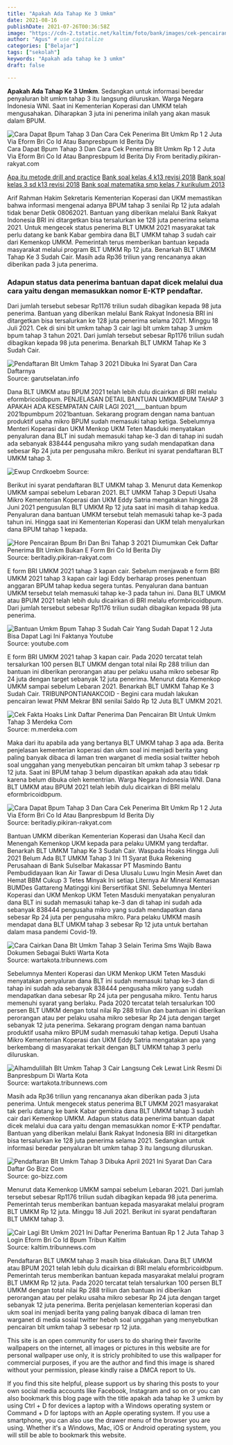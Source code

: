 ```yaml
---
title: "Apakah Ada Tahap Ke 3 Umkm"
date: 2021-08-16
publishDate: 2021-07-26T00:36:58Z
image: "https://cdn-2.tstatic.net/kaltim/foto/bank/images/cek-pencairan-bpum-daftar-penerima-blt-umkm-login-via-eformbricoidbpum-atau-banpresbpumid.jpg"
author: "Agus" # use capitalize
categories: ["Belajar"]
tags: ["sekolah"]
keywords: "Apakah ada tahap ke 3 umkm"
draft: false

---
```

<script type='text/javascript' src='//pl15944992.alternativecpmgate.com/6c/6f/d6/6c6fd630211742b4db132bd23b46b946.js'></script>
<script type='text/javascript' src='//pl15944975.alternativecpmgate.com/86/71/9a/86719ae0c65e9b2f7eb2905a08638c06.js'></script>
**Apakah Ada Tahap Ke 3 Umkm**. Sedangkan untuk informasi beredar penyaluran blt umkm tahap 3 itu langsung diluruskan. Warga Negara Indonesia WNI. Saat ini Kementerian Koperasi dan UMKM telah mengusahakan. Diharapkan 3 juta ini penerima inilah yang akan masuk dalam BPUM.

![Cara Dapat Bpum Tahap 3 Dan Cara Cek Penerima Blt Umkm Rp 1 2 Juta Via Eform Bri Co Id Atau Banpresbpum Id Berita Diy](https://assets.pikiran-rakyat.com/crop/0x0:0x0/x/photo/2021/07/04/2285952434.jpg "Cara Dapat Bpum Tahap 3 Dan Cara Cek Penerima Blt Umkm Rp 1 2 Juta Via Eform Bri Co Id Atau Banpresbpum Id Berita Diy")
Cara Dapat Bpum Tahap 3 Dan Cara Cek Penerima Blt Umkm Rp 1 2 Juta Via Eform Bri Co Id Atau Banpresbpum Id Berita Diy From beritadiy.pikiran-rakyat.com

[Apa itu metode drill and practice](/apa-itu-metode-drill-and-practice/)
[Bank soal kelas 4 k13 revisi 2018](/bank-soal-kelas-4-k13-revisi-2018/)
[Bank soal kelas 3 sd k13 revisi 2018](/bank-soal-kelas-3-sd-k13-revisi-2018/)
[Bank soal matematika smp kelas 7 kurikulum 2013](/bank-soal-matematika-smp-kelas-7-kurikulum-2013/)

Arif Rahman Hakim Sekretaris Kementerian Koperasi dan UKM memastikan bahwa informasi mengenai adanya BPUM tahap 3 senilai Rp 12 juta adalah tidak benar Detik 08062021. Bantuan yang diberikan melalui Bank Rakyat Indonesia BRI ini ditargetkan bisa tersalurkan ke 128 juta penerima selama 2021. Untuk mengecek status penerima BLT UMKM 2021 masyarakat tak perlu datang ke bank Kabar gembira dana BLT UMKM tahap 3 sudah cair dari Kemenkop UMKM. Pemerintah terus memberikan bantuan kepada masyarakat melalui program BLT UMKM Rp 12 juta. Benarkah BLT UMKM Tahap Ke 3 Sudah Cair. Masih ada Rp36 triliun yang rencananya akan diberikan pada 3 juta penerima.

### Adapun status data penerima bantuan dapat dicek melalui dua cara yaitu dengan memasukkan nomor E-KTP pendaftar.

Dari jumlah tersebut sebesar Rp1176 triliun sudah dibagikan kepada 98 juta penerima. Bantuan yang diberikan melalui Bank Rakyat Indonesia BRI ini ditargetkan bisa tersalurkan ke 128 juta penerima selama 2021. Minggu 18 Juli 2021. Cek di sini blt umkm tahap 3 cair lagi blt umkm tahap 3 umkm bpum tahap 3 tahun 2021. Dari jumlah tersebut sebesar Rp1176 triliun sudah dibagikan kepada 98 juta penerima. Benarkah BLT UMKM Tahap Ke 3 Sudah Cair.


![Pendaftaran Blt Umkm Tahap 3 2021 Dibuka Ini Syarat Dan Cara Daftarnya](https://1.bp.blogspot.com/-wnD9uTmZRzI/X-qRkJxPPQI/AAAAAAAAEqU/Gustzoc9VDMp7bgIVu2fCGI2WYS9YmkuwCLcBGAsYHQ/s1080/451902772%2Bcopy.jpg "Pendaftaran Blt Umkm Tahap 3 2021 Dibuka Ini Syarat Dan Cara Daftarnya")
Source: garutselatan.info

Dana BLT UMKM atau BPUM 2021 telah lebih dulu dicairkan di BRI melalu eformbricoidbpum. PENJELASAN DETAIL BANTUAN UMKMBPUM TAHAP 3 APAKAH ADA KESEMPATAN CAIR LAGI 2021____bantuan bpum 2021bpumbpum 2021bantuan. Sekarang program dengan nama bantuan produktif usaha mikro BPUM sudah memasuki tahap ketiga. Sebelumnya Menteri Koperasi dan UKM Menkop UKM Teten Masduki menyatakan penyaluran dana BLT ini sudah memasuki tahap ke-3 dan di tahap ini sudah ada sebanyak 838444 pengusaha mikro yang sudah mendapatkan dana sebesar Rp 24 juta per pengusaha mikro. Berikut ini syarat pendaftaran BLT UMKM tahap 3.

![Ewup Cnrdkoebm](https://asset.kompas.com/crops/5AEBiAxtPCBxNiWYPEbWpqy3Xkc=/96x79:883x603/750x500/data/photo/2020/10/20/5f8e72ac50a34.jpg "Ewup Cnrdkoebm")
Source: 

Berikut ini syarat pendaftaran BLT UMKM tahap 3. Menurut data Kemenkop UMKM sampai sebelum Lebaran 2021. BLT UMKM Tahap 3 Deputi Usaha Mikro Kementerian Koperasi dan UKM Eddy Satria mengatakan hingga 28 Juni 2021 pengusulan BLT UMKM Rp 12 juta saat ini masih di tahap kedua. Penyaluran dana bantuan UMKM tersebut telah memasuki tahap ke-3 pada tahun ini. Hingga saat ini Kementerian Koperasi dan UKM telah menyalurkan dana BPUM tahap 1 kepada.

![Hore Pencairan Bpum Bri Dan Bni Tahap 3 2021 Diumumkan Cek Daftar Penerima Blt Umkm Bukan E Form Bri Co Id Berita Diy](https://assets.pikiran-rakyat.com/crop/0x0:0x0/x/photo/2021/06/29/1246699707.jpg "Hore Pencairan Bpum Bri Dan Bni Tahap 3 2021 Diumumkan Cek Daftar Penerima Blt Umkm Bukan E Form Bri Co Id Berita Diy")
Source: beritadiy.pikiran-rakyat.com

E form BRI UMKM 2021 tahap 3 kapan cair. Sebelum menjawab e form BRI UMKM 2021 tahap 3 kapan cair lagi Eddy berharap proses penentuan anggaran BPUM tahap kedua segera tuntas. Penyaluran dana bantuan UMKM tersebut telah memasuki tahap ke-3 pada tahun ini. Dana BLT UMKM atau BPUM 2021 telah lebih dulu dicairkan di BRI melalu eformbricoidbpum. Dari jumlah tersebut sebesar Rp1176 triliun sudah dibagikan kepada 98 juta penerima.

![Bantuan Umkm Bpum Tahap 3 Sudah Cair Yang Sudah Dapat 1 2 Juta Bisa Dapat Lagi Ini Faktanya Youtube](https://i.ytimg.com/vi/La0QqWWl_Zs/sddefault.jpg "Bantuan Umkm Bpum Tahap 3 Sudah Cair Yang Sudah Dapat 1 2 Juta Bisa Dapat Lagi Ini Faktanya Youtube")
Source: youtube.com

E form BRI UMKM 2021 tahap 3 kapan cair. Pada 2020 tercatat telah tersalurkan 100 persen BLT UMKM dengan total nilai Rp 288 triliun dan bantuan ini diberikan perorangan atau per pelaku usaha mikro sebesar Rp 24 juta dengan target sebanyak 12 juta penerima. Menurut data Kemenkop UMKM sampai sebelum Lebaran 2021. Benarkah BLT UMKM Tahap Ke 3 Sudah Cair. TRIBUNPONTIANAKCOID - Begini cara mudah lakukan pencairan lewat PNM Mekrar BNI senilai Saldo Rp 12 Juta BLT UMKM 2021.

![Cek Fakta Hoaks Link Daftar Penerima Dan Pencairan Blt Untuk Umkm Tahap 3 Merdeka Com](https://cdns.klimg.com/merdeka.com/i/w/news/2021/05/24/1310679/content_images/670x335/20210524184627-1-hoaks-link-daftar-penerima-dan-pencairan-blt-untuk-umkm-tahap-3-001-lia-harahap.jpg "Cek Fakta Hoaks Link Daftar Penerima Dan Pencairan Blt Untuk Umkm Tahap 3 Merdeka Com")
Source: m.merdeka.com

Maka dari itu apabila ada yang bertanya BLT UMKM tahap 3 apa ada. Berita penjelasan kementerian koperasi dan ukm soal ini menjadi berita yang paling banyak dibaca di laman tren warganet di media sosial twitter heboh soal unggahan yang menyebutkan pencairan blt umkm tahap 3 sebesar rp 12 juta. Saat ini BPUM tahap 3 belum dipastikan apakah ada atau tidak karena belum dibuka oleh kementrian. Warga Negara Indonesia WNI. Dana BLT UMKM atau BPUM 2021 telah lebih dulu dicairkan di BRI melalu eformbricoidbpum.

![Cara Dapat Bpum Tahap 3 Dan Cara Cek Penerima Blt Umkm Rp 1 2 Juta Via Eform Bri Co Id Atau Banpresbpum Id Berita Diy](https://assets.pikiran-rakyat.com/crop/0x0:0x0/x/photo/2021/07/04/2285952434.jpg "Cara Dapat Bpum Tahap 3 Dan Cara Cek Penerima Blt Umkm Rp 1 2 Juta Via Eform Bri Co Id Atau Banpresbpum Id Berita Diy")
Source: beritadiy.pikiran-rakyat.com

Bantuan UMKM diberikan Kementerian Koperasi dan Usaha Kecil dan Menengah Kemenkop UKM kepada para pelaku UMKM yang terdaftar. Benarkah BLT UMKM Tahap Ke 3 Sudah Cair. Waspada Hoaks Hingga Juli 2021 Belum Ada BLT UMKM Tahap 3 Ini 11 Syarat Buka Rekening Perusahaan di Bank Sulselbar Makassar PT Masmindo Bantu Pembudidayaan Ikan Air Tawar di Desa Ulusalu Luwu Ingin Mesin Awet dan Hemat BBM Cukup 3 Tetes Minyak Ini setiap Liternya Air Mineral Kemasan BUMDes Gattareng Matinggi kini Bersertifikat SNI. Sebelumnya Menteri Koperasi dan UKM Menkop UKM Teten Masduki menyatakan penyaluran dana BLT ini sudah memasuki tahap ke-3 dan di tahap ini sudah ada sebanyak 838444 pengusaha mikro yang sudah mendapatkan dana sebesar Rp 24 juta per pengusaha mikro. Para pelaku UMKM masih mendapat dana BLT UMKM tahap 3 sebesar Rp 12 juta untuk bertahan dalam masa pandemi Covid-19.

![Cara Cairkan Dana Blt Umkm Tahap 3 Selain Terima Sms Wajib Bawa Dokumen Sebagai Bukti Warta Kota](https://cdn-2.tstatic.net/wartakota/foto/bank/images/link-e-form-bri-untuk-cairkan-blt-umkm-tahap-3.jpg "Cara Cairkan Dana Blt Umkm Tahap 3 Selain Terima Sms Wajib Bawa Dokumen Sebagai Bukti Warta Kota")
Source: wartakota.tribunnews.com

Sebelumnya Menteri Koperasi dan UKM Menkop UKM Teten Masduki menyatakan penyaluran dana BLT ini sudah memasuki tahap ke-3 dan di tahap ini sudah ada sebanyak 838444 pengusaha mikro yang sudah mendapatkan dana sebesar Rp 24 juta per pengusaha mikro. Tentu harus memenuhi syarat yang berlaku. Pada 2020 tercatat telah tersalurkan 100 persen BLT UMKM dengan total nilai Rp 288 triliun dan bantuan ini diberikan perorangan atau per pelaku usaha mikro sebesar Rp 24 juta dengan target sebanyak 12 juta penerima. Sekarang program dengan nama bantuan produktif usaha mikro BPUM sudah memasuki tahap ketiga. Deputi Usaha Mikro Kementerian Koperasi dan UKM Eddy Satria mengatakan apa yang berkembang di masyarakat terkait dengan BLT UMKM tahap 3 perlu diluruskan.

![Alhamdulillah Blt Umkm Tahap 3 Cair Langsung Cek Lewat Link Resmi Di Banpresbpum Di Warta Kota](https://cdn-2.tstatic.net/wartakota/foto/bank/images/blt-umkm-tahap-3-sudah-cair22.jpg "Alhamdulillah Blt Umkm Tahap 3 Cair Langsung Cek Lewat Link Resmi Di Banpresbpum Di Warta Kota")
Source: wartakota.tribunnews.com

Masih ada Rp36 triliun yang rencananya akan diberikan pada 3 juta penerima. Untuk mengecek status penerima BLT UMKM 2021 masyarakat tak perlu datang ke bank Kabar gembira dana BLT UMKM tahap 3 sudah cair dari Kemenkop UMKM. Adapun status data penerima bantuan dapat dicek melalui dua cara yaitu dengan memasukkan nomor E-KTP pendaftar. Bantuan yang diberikan melalui Bank Rakyat Indonesia BRI ini ditargetkan bisa tersalurkan ke 128 juta penerima selama 2021. Sedangkan untuk informasi beredar penyaluran blt umkm tahap 3 itu langsung diluruskan.

![Pendaftaran Blt Umkm Tahap 3 Dibuka April 2021 Ini Syarat Dan Cara Daftar Go Bizz Com](https://1.bp.blogspot.com/-FdlAXtcGKsk/X-mDdsXY44I/AAAAAAAABlM/Q4Ac4c_sP_cInA0KiA_5xdtPfrptD6zpACLcBGAsYHQ/s472/Pendaftaran%2BBLT%2BUMKM%2BTahap%2B3.png "Pendaftaran Blt Umkm Tahap 3 Dibuka April 2021 Ini Syarat Dan Cara Daftar Go Bizz Com")
Source: go-bizz.com

Menurut data Kemenkop UMKM sampai sebelum Lebaran 2021. Dari jumlah tersebut sebesar Rp1176 triliun sudah dibagikan kepada 98 juta penerima. Pemerintah terus memberikan bantuan kepada masyarakat melalui program BLT UMKM Rp 12 juta. Minggu 18 Juli 2021. Berikut ini syarat pendaftaran BLT UMKM tahap 3.

![Cair Lagi Blt Umkm 2021 Ini Daftar Penerima Bantuan Rp 1 2 Juta Tahap 3 Login Eform Bri Co Id Bpum Tribun Kaltim](https://cdn-2.tstatic.net/kaltim/foto/bank/images/cek-pencairan-bpum-daftar-penerima-blt-umkm-login-via-eformbricoidbpum-atau-banpresbpumid.jpg "Cair Lagi Blt Umkm 2021 Ini Daftar Penerima Bantuan Rp 1 2 Juta Tahap 3 Login Eform Bri Co Id Bpum Tribun Kaltim")
Source: kaltim.tribunnews.com

Pendaftaran BLT UMKM tahap 3 masih bisa dilakukan. Dana BLT UMKM atau BPUM 2021 telah lebih dulu dicairkan di BRI melalu eformbricoidbpum. Pemerintah terus memberikan bantuan kepada masyarakat melalui program BLT UMKM Rp 12 juta. Pada 2020 tercatat telah tersalurkan 100 persen BLT UMKM dengan total nilai Rp 288 triliun dan bantuan ini diberikan perorangan atau per pelaku usaha mikro sebesar Rp 24 juta dengan target sebanyak 12 juta penerima. Berita penjelasan kementerian koperasi dan ukm soal ini menjadi berita yang paling banyak dibaca di laman tren warganet di media sosial twitter heboh soal unggahan yang menyebutkan pencairan blt umkm tahap 3 sebesar rp 12 juta.

This site is an open community for users to do sharing their favorite wallpapers on the internet, all images or pictures in this website are for personal wallpaper use only, it is stricly prohibited to use this wallpaper for commercial purposes, if you are the author and find this image is shared without your permission, please kindly raise a DMCA report to Us.

If you find this site helpful, please support us by sharing this posts to your own social media accounts like Facebook, Instagram and so on or you can also bookmark this blog page with the title apakah ada tahap ke 3 umkm by using Ctrl + D for devices a laptop with a Windows operating system or Command + D for laptops with an Apple operating system. If you use a smartphone, you can also use the drawer menu of the browser you are using. Whether it's a Windows, Mac, iOS or Android operating system, you will still be able to bookmark this website.
